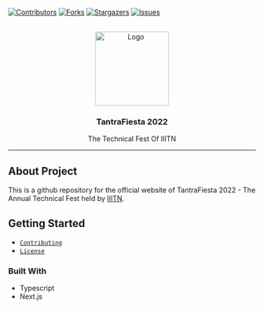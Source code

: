 <div id="top"></div>

[![Contributors][contributors-shield]][contributors-url]
[![Forks][forks-shield]][forks-url]
[![Stargazers][stars-shield]][stars-url]
[![Issues][issues-shield]][issues-url]

<!-- PROJECT LOGO -->
<br />
<div align="center">
  <a href="https://github.com/bhavesh-chaudhari/TF2022/">
    <img src="https://res.cloudinary.com/doraexp69/image/upload/v1662120132/tf2022/300547035_1156325745263673_5914964069821144507_n_ukmnyg.jpg" alt="Logo" width="150" height="150">
  </a>

  <h3 align="center">TantraFiesta 2022</h3>

  <p align="center">
    The Technical Fest Of IIITN
    <br />
  </p>
</div>

<hr>

## About Project

This is a github repository for the official website of TantraFiesta 2022 - The Annual Technical Fest held by [IIITN](https://twitter.com/iiitn_official?lang=en).

## Getting Started

- [`Contributing`](https://github.com/bhavesh-chaudhari/TF2022/blob/master/CONTRIBUTING.md)
- [`License`](https://github.com/bhavesh-chaudhari/TF2022/blob/master/LICENSE)

### Built With
- Typescript
- Next.js


<!-- MARKDOWN LINKS & IMAGES -->
[contributors-shield]: https://img.shields.io/github/contributors/bhavesh-chaudhari/TF2022.svg?style=for-the-badge
[contributors-url]: https://github.com/bhavesh-chaudhari/TF2022/graphs/contributors
[forks-shield]: https://img.shields.io/github/forks/bhavesh-chaudhari/TF2022.svg?style=for-the-badge
[forks-url]: https://github.com/bhavesh-chaudhari/TF2022/network/members
[stars-shield]: https://img.shields.io/github/stars/bhavesh-chaudhari/TF2022.svg?style=for-the-badge
[stars-url]: https://github.com/bhavesh-chaudhari/TF2022/stargazers
[issues-shield]: https://img.shields.io/github/issues/bhavesh-chaudhari/TF2022.svg?style=for-the-badge
[issues-url]: https://github.com/bhavesh-chaudhari/TF2022/issues
